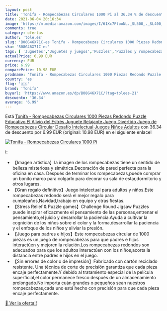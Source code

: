 ```yaml
---
layout: post
title: 'Tonifa - Rompecabezas Circulares 1000 Pi al 36.34 % de descuento'
date: 2021-06-04 20:16:34
image: 'https://m.media-amazon.com/images/I/61Xc7FtooNL._SL500_._SL400_.jpg'
comments: true
category: ofertas
author: 'tole.es'
slug: 'B08G46X71C-es Tonifa - Rompecabezas Circulares 1000 Piezas Redondo...'
sku: 'B08G46X71C-es'
tags: [ 'Juguetes','Juguetes y juegos','Puzzles','Puzzles y rompecabezas','puzzle','rompecabezas','tonifa', ]
actualPrice: 6.99 EUR
currency: EUR
price: 6.99
comparePrice: 10.98 EUR
prodname: 'Tonifa - Rompecabezas Circulares 1000 Piezas Redondo Puzzle Educativo El Alivio del Estrés Juguete Relajante Juego Divertido Juego de Rompecabezas Circular Desafío Intelectual Juegos Niños Adultos'
country: 'es'
flag: '🇪🇸'
brand: 'Tonifa'
buyurl: 'https://www.amazon.es/dp/B08G46X71C/?tag=tolees-21'
descuento: '36.34'
average: '6.99'
---
```


Está [Tonifa - Rompecabezas Circulares 1000 Piezas Redondo Puzzle Educativo El Alivio del Estrés Juguete Relajante Juego Divertido Juego de Rompecabezas Circular Desafío Intelectual Juegos Niños Adultos](https://www.amazon.es/dp/B08G46X71C/?tag=tolees-21) con 36.34 de descuento por 6.99 EUR (original: 10.98 EUR) en el siguiente enlace!

[![Tonifa - Rompecabezas Circulares 1000 Pi](https://m.media-amazon.com/images/I/61Xc7FtooNL._SL500_._SL400_.jpg)](https://www.amazon.es/dp/B08G46X71C/?tag=tolees-21)

ℹ️:

- 【Imagen artística】Ia imagen de los rompecabezas tiene un sentido de belleza misteriosa y simétrica.Decoración de pared perfecta para la oficina en casa. Después de terminar los rompecabezas,puede comprar un bonito marco para colgarlo para decorar su sala de estar,dormitorio y otros lugares.
- 【Gran regalo definitivo】Juego intelectual para adultos y niños.Este rompecabezas redondo será el mejor regalo para cumpleaños,Navidad,trabajo en equipo y otras fiestas.
- 【Stress Relief & Puzzle games】Challenge Round Jigsaw Puzzles puede inspirar eficazmente el pensamiento de las personas,entrenar el pensamiento,el juicio y desarrollar la paciencia.Ayuda a cultivar la cognición de los niños sobre el color y la forma,desarrollar la paciencia y el enfoque de los niños y aliviar la presión.
- 【Juego para padres e hijos】Este rompecabezas circular de 1000 piezas es un juego de rompecabezas para que padres e hijos interactúen y mejoren la relación.Los rompecabezas redondos son adecuados para que los adultos interactúen con los niños,acorta la distancia entre padres e hijos en el juego.
- 【Sin errores de color o de impresión】Fabricado con cartón reciclado resistente. Una técnica de corte de precisión garantiza que cada pieza encaje perfectamente.Y debido al tratamiento especial de la película superficial,el color permanece fresco después de un almacenamiento prolongado.No importa cuán grandes o pequeños sean nuestros rompecabezas,cada uno está hecho con precisión para que cada pieza encaje perfectamente.

[🛒 Ver la oferta!!](https://www.amazon.es/dp/B08G46X71C/?tag=tolees-21)
